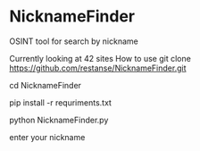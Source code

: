 # NicknameFinder
OSINT tool for search by nickname

Currently looking at 42 sites
How to use
git clone https://github.com/restanse/NicknameFinder.git


cd NicknameFinder

pip install -r requriments.txt




python NicknameFinder.py

enter your nickname
